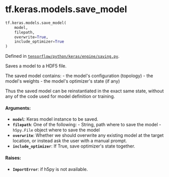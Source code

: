 <div itemscope itemtype="http://developers.google.com/ReferenceObject">
<meta itemprop="name" content="tf.keras.models.save_model" />
<meta itemprop="path" content="Stable" />
</div>

# tf.keras.models.save_model

``` python
tf.keras.models.save_model(
    model,
    filepath,
    overwrite=True,
    include_optimizer=True
)
```



Defined in [`tensorflow/python/keras/engine/saving.py`](/code/stable/tensorflow/python/keras/engine/saving.py).

Saves a model to a HDF5 file.

The saved model contains:
    - the model's configuration (topology)
    - the model's weights
    - the model's optimizer's state (if any)

Thus the saved model can be reinstantiated in
the exact same state, without any of the code
used for model definition or training.

#### Arguments:

* <b>`model`</b>: Keras model instance to be saved.
* <b>`filepath`</b>: One of the following:
        - String, path where to save the model
        - `h5py.File` object where to save the model
* <b>`overwrite`</b>: Whether we should overwrite any existing
        model at the target location, or instead
        ask the user with a manual prompt.
* <b>`include_optimizer`</b>: If True, save optimizer's state together.


#### Raises:

* <b>`ImportError`</b>: if h5py is not available.